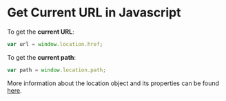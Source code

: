 # Get Current URL in Javascript

To get the **current URL**:

```javascript
var url = window.location.href;
```

To get the **current path**:

```javascript
var path = window.location.path;
```

More information about the location object and its properties can be found [here](https://developer.mozilla.org/en-US/docs/Web/API/Window/location).
